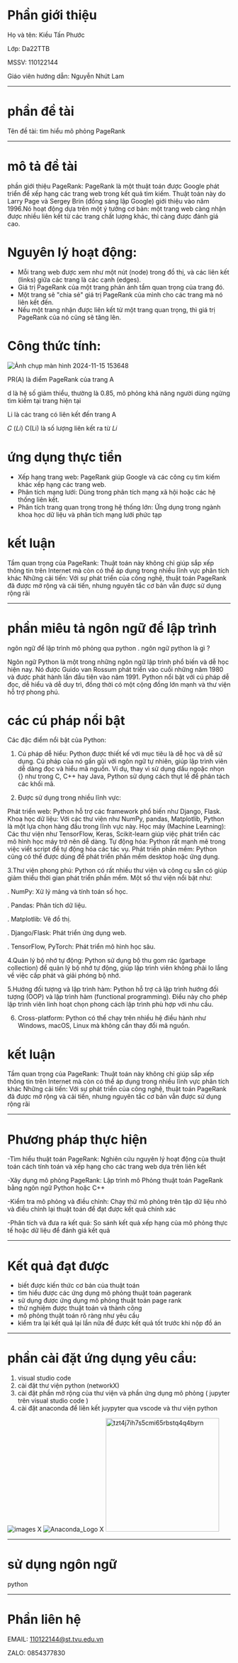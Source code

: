 # Phần giới thiệu
Họ và tên: Kiều Tấn Phước

Lớp: Da22TTB

MSSV: 110122144

Giáo viên hướng dẫn: Nguyễn Nhứt Lam
_______________________________________
# phần đề tài
Tên đề tài: tìm hiểu mô phỏng PageRank
______________________________________
# mô tả đề tài
phần giới thiệu PageRank:
PageRank là một thuật toán được Google phát triển để xếp hạng các trang web trong kết quả tìm kiếm. Thuật toán này do Larry Page và Sergey Brin (đồng sáng lập Google) giới thiệu vào năm 1996.Nó hoạt động dựa trên một ý tưởng cơ bản: một trang web càng nhận được 
nhiều liên kết từ các trang chất lượng khác, thì càng được đánh giá cao.
# Nguyên lý hoạt động:
- Mỗi trang web được xem như một nút (node) trong đồ thị, và các liên kết (links) giữa các trang là các cạnh (edges).
- Giá trị PageRank của một trang phản ánh tầm quan trọng của trang đó.
- Một trang sẽ "chia sẻ" giá trị PageRank của mình cho các trang mà nó liên kết đến.
- Nếu một trang nhận được liên kết từ một trang quan trọng, thì giá trị PageRank của nó cũng sẽ tăng lên.
# Công thức tính:
​![Ảnh chụp màn hình 2024-11-15 153648](https://github.com/user-attachments/assets/53652db6-9a56-475a-a620-fc182609d311)

PR(A) là điểm PageRank của trang A

d là hệ số giảm thiểu, thường là 0.85, mô phỏng khả năng người dùng ngừng tìm kiếm tại trang hiện tại

Li là các trang có liên kết đến trang A

𝐶 (𝐿𝑖) C(Li) là số lượng liên kết ra từ 𝐿𝑖
# ứng dụng thực tiển

- Xếp hạng trang web: PageRank giúp Google và các công cụ tìm kiếm khác xếp hạng các trang web.
- Phân tích mạng lưới: Dùng trong phân tích mạng xã hội hoặc các hệ thống liên kết.
- Phân tích trang quan trọng trong hệ thống lớn: Ứng dụng trong ngành khoa học dữ liệu và phân tích mạng lưới phức tạp

# kết luận
Tầm quan trọng của PageRank: Thuật toán này không chỉ giúp sắp xếp thông tin trên Internet mà còn có thể áp dụng trong nhiều lĩnh vực phân tích khác
Những cải tiến: Với sự phát triển của công nghệ, thuật toán PageRank đã được mở rộng và cải tiến, nhưng nguyên tắc cơ bản vẫn được sử dụng rộng rãi
______________________________________________________________________________________________________________________________
# phần miêu tả ngôn ngữ để lập trình 
ngôn ngữ để lập trình mô phỏng qua python
. ngôn ngữ python là gì ?

Ngôn ngữ Python là một trong những ngôn ngữ lập trình phổ biến và dễ học hiện nay. Nó được Guido van Rossum phát triển vào cuối những năm 1980 và được phát hành lần đầu tiên vào năm 1991. Python nổi bật với cú pháp dễ đọc, dễ hiểu và dễ duy trì, đồng thời có một cộng đồng lớn mạnh và thư viện hỗ trợ phong phú.
# các cú pháp nổi bật

Các đặc điểm nổi bật của Python:
1. Cú pháp dễ hiểu: Python được thiết kế với mục tiêu là dễ học và dễ sử dụng. Cú pháp của nó gần gũi với ngôn ngữ tự nhiên, giúp lập trình viên dễ dàng đọc và hiểu mã nguồn. Ví dụ, thay vì sử dụng dấu ngoặc nhọn {} như trong C, C++ hay Java, Python sử dụng cách thụt lề để phân tách các khối mã.

2. Được sử dụng trong nhiều lĩnh vực:

Phát triển web: Python hỗ trợ các framework phổ biến như Django, Flask.
Khoa học dữ liệu: Với các thư viện như NumPy, pandas, Matplotlib, Python là một lựa chọn hàng đầu trong lĩnh vực này.
Học máy (Machine Learning): Các thư viện như TensorFlow, Keras, Scikit-learn giúp việc phát triển các mô hình học máy trở nên dễ dàng.
Tự động hóa: Python rất mạnh mẽ trong việc viết script để tự động hóa các tác vụ.
Phát triển phần mềm: Python cũng có thể được dùng để phát triển phần mềm desktop hoặc ứng dụng.

3.Thư viện phong phú: Python có rất nhiều thư viện và công cụ sẵn có giúp giảm thiểu thời gian phát triển phần mềm. Một số thư viện nổi bật như:

. NumPy: Xử lý mảng và tính toán số học.

. Pandas: Phân tích dữ liệu.

. Matplotlib: Vẽ đồ thị.

. Django/Flask: Phát triển ứng dụng web.

. TensorFlow, PyTorch: Phát triển mô hình học sâu.

4.Quản lý bộ nhớ tự động: Python sử dụng bộ thu gom rác (garbage collection) để quản lý bộ nhớ tự động, giúp lập trình viên không phải lo lắng về việc cấp phát và giải phóng bộ nhớ.

5.Hướng đối tượng và lập trình hàm: Python hỗ trợ cả lập trình hướng đối tượng (OOP) và lập trình hàm (functional programming). Điều này cho phép lập trình viên linh hoạt chọn phong cách lập trình phù hợp với nhu cầu.

6. Cross-platform: Python có thể chạy trên nhiều hệ điều hành như Windows, macOS, Linux mà không cần thay đổi mã nguồn.



 # kết luận
Tầm quan trọng của PageRank: Thuật toán này không chỉ giúp sắp xếp thông tin trên Internet mà còn có thể áp dụng trong nhiều lĩnh vực phân tích khác
Những cải tiến: Với sự phát triển của công nghệ, thuật toán PageRank đã được mở rộng và cải tiến, nhưng nguyên tắc cơ bản vẫn được sử dụng rộng rãi
___________________________________________________________________________________________________________________________________________

# Phương pháp thực hiện

-Tìm hiểu thuật toán PageRank: Nghiên cứu nguyên lý  hoạt động của thuật toán cách tính toán và xếp hạng cho các trang web dựa trên liên kết 

-Xây dụng mô phỏng PageRank: Lập trình mô Phỏng thuật toán PageRank bằng ngôn ngữ Python hoặc C++

-Kiểm tra mô phỏng và điều chỉnh: Chạy thử mô phỏng trên tập dữ liệu nhỏ và điều chỉnh lại thuật toán để đạt được kết quả chính xác 

-Phân tích và đưa ra kết quả: So sánh kết quả xếp hạng của mô phỏng thực tế hoặc dữ liệu để đánh giá kết quả

___________________________________________________________________________________________________________________________________________
# Kết quả đạt được 
- biết được kiến thức cơ bản của thuật toán
- tìm hiểu được các ứng dụng mô phỏng thuật toán pagerank
- sử dụng được ứng dụng mô phỏng thuật toán page rank
- thử nghiệm được thuật toán và thành công
- mô phỏng thuật toán rõ ràng như yêu cầu
- kiểm tra lại kết quả lại lần nữa để được kết quả tốt trước khi nộp đồ án
____________________________________________________________________________________________________________________________________________
# phần cài đặt ứng dụng yêu cầu:
1. visual studio code
2. cài đặt thư viện python (networkX)
3. cài đặt phần mở rộng của thư viện và phần ứng dụng mô phỏng ( jupyter trên visual studio code )
4. cài đặt anaconda để liên kết juypyter qua vscode và thư viện python

![images](https://github.com/user-attachments/assets/b9f999ac-fcf1-4b51-9def-73e8053ed6d8)   X 
![Anaconda_Logo](https://github.com/user-attachments/assets/bb793625-307f-40d7-9c4a-15438ceaccdc)    X
<img width="256" alt="tzt4j7ih7s5cmi65rbstq4q4byrn" src="https://github.com/user-attachments/assets/4805a919-9787-45a4-a4cd-4fd031ae7dd3">

_______________________________________________________________________________________________________________________
# sử dụng ngôn ngữ
python
____________________________________________________________________________________________________________________________________________
# Phần liên hệ
EMAIL: 110122144@st.tvu.edu.vn

ZALO: 0854377830 

​


